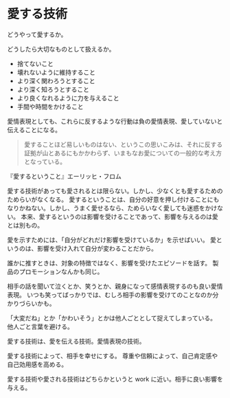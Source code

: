 # 愛する技術

どうやって愛するか。

どうしたら大切なものとして扱えるか。

- 捨てないこと
- 壊れないように維持すること
- より深く関わろうとすること
- より深く知ろうとすること
- より良くなれるように力を与えること
- 手間や時間をかけること

愛情表現としても、これらに反するような行動は負の愛情表現、愛していないと伝えることになる。

> 愛することほど易しいものはない、というこの思いこみは、それに反する証拠が山とあるにもかかわらず、いまもなお愛についての一般的な考え方となっている。

『愛するということ』エーリッヒ・フロム

愛する技術があっても愛されるとは限らない。しかし、少なくとも愛するためのためらいがなくなる。
愛するということは、自分の好意を押し付けることにもなりかねない。しかし、うまく愛せるなら、ためらいなく愛しても迷惑をかけない。
本来、愛するというのは影響を受けることであって、影響を与えるのは愛とは別もの。

愛を示すためには、「自分がどれだけ影響を受けているか」を示せばいい。
愛というのは、影響を受け入れて自分が変わることだから。

誰かに推すときは、対象の特徴ではなく、影響を受けたエピソードを話す。
製品のプロモーションなんかも同じ。

相手の話を聞いて泣くとか、笑うとか、親身になって感情表現するのも良い愛情表現。
いつも笑ってばっかりでは、むしろ相手の影響を受けてのことなのか分かりづらいかも。

「大変だね」とか「かわいそう」とかは他人ごととして捉えてしまっている。
他人ごと言葉を避ける。

愛する技術は、愛を伝える技術。愛情表現の技術。

愛する技術によって、相手を幸せにする。
尊重や信頼によって、自己肯定感や自己効用感を高める。

愛する技術や愛される技術はどちらかというと work に近い。相手に良い影響を与える。
